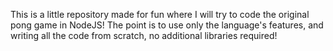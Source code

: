 This is a little repository made for fun where I will try to code the original pong game in NodeJS!
The point is to use only the language's features, and writing all the code from scratch, no additional libraries required!
